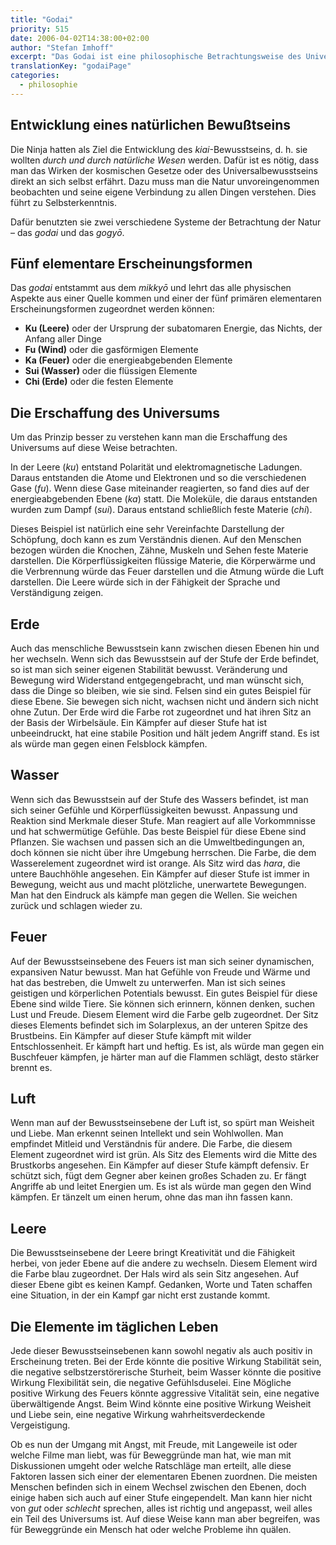 ```yaml
---
title: "Godai"
priority: 515
date: 2006-04-02T14:38:00+02:00
author: "Stefan Imhoff"
excerpt: "Das Godai ist eine philosophische Betrachtungsweise des Universums. Durch das Verständnis für das Wirken der fünf Elemente und deren Manifestationen versuchte der Ninja die Zusammenhänge der Schöpfung und dadurch auch sich selbst zu verstehen."
translationKey: "godaiPage"
categories:
  - philosophie
---
```


## Entwicklung eines natürlichen Bewußtseins

Die Ninja hatten als Ziel die Entwicklung des _kiai_-Bewusstseins, d. h. sie wollten _durch und durch natürliche Wesen_ werden. Dafür ist es nötig, dass man das Wirken der kosmischen Gesetze oder des Universalbewusstseins direkt an sich selbst erfährt. Dazu muss man die Natur unvoreingenommen beobachten und seine eigene Verbindung zu allen Dingen verstehen. Dies führt zu Selbsterkenntnis.

Dafür benutzten sie zwei verschiedene Systeme der Betrachtung der Natur – das _godai_ und das _gogyō_.

## Fünf elementare Erscheinungsformen

Das _godai_ entstammt aus dem _mikkyō_ und lehrt das alle physischen Aspekte aus einer Quelle kommen und einer der fünf primären elementaren Erscheinungsformen zugeordnet werden können:

- **Ku (Leere)** oder der Ursprung der subatomaren Energie, das Nichts, der Anfang aller Dinge
- **Fu (Wind)** oder die gasförmigen Elemente
- **Ka (Feuer)** oder die energieabgebenden Elemente
- **Sui (Wasser)** oder die flüssigen Elemente
- **Chi (Erde)** oder die festen Elemente

## Die Erschaffung des Universums

Um das Prinzip besser zu verstehen kann man die Erschaffung des Universums auf diese Weise betrachten.

In der Leere (_ku_) entstand Polarität und elektromagnetische Ladungen. Daraus entstanden die Atome und Elektronen und so die verschiedenen Gase (_fu_). Wenn diese Gase miteinander reagierten, so fand dies auf der energieabgebenden Ebene (_ka_) statt. Die Moleküle, die daraus entstanden wurden zum Dampf (_sui_). Daraus entstand schließlich feste Materie (_chi_).

Dieses Beispiel ist natürlich eine sehr Vereinfachte Darstellung der Schöpfung, doch kann es zum Verständnis dienen. Auf den Menschen bezogen würden die Knochen, Zähne, Muskeln und Sehen feste Materie darstellen. Die Körperflüssigkeiten flüssige Materie, die Körperwärme und die Verbrennung würde das Feuer darstellen und die Atmung würde die Luft darstellen. Die Leere würde sich in der Fähigkeit der Sprache und Verständigung zeigen.

## Erde

Auch das menschliche Bewusstsein kann zwischen diesen Ebenen hin und her wechseln. Wenn sich das Bewusstsein auf der Stufe der Erde befindet, so ist man sich seiner eigenen Stabilität bewusst. Veränderung und Bewegung wird Widerstand entgegengebracht, und man wünscht sich, dass die Dinge so bleiben, wie sie sind. Felsen sind ein gutes Beispiel für diese Ebene. Sie bewegen sich nicht, wachsen nicht und ändern sich nicht ohne Zutun. Der Erde wird die Farbe rot zugeordnet und hat ihren Sitz an der Basis der Wirbelsäule. Ein Kämpfer auf dieser Stufe hat ist unbeeindruckt, hat eine stabile Position und hält jedem Angriff stand. Es ist als würde man gegen einen Felsblock kämpfen.

## Wasser

Wenn sich das Bewusstsein auf der Stufe des Wassers befindet, ist man sich seiner Gefühle und Körperflüssigkeiten bewusst. Anpassung und Reaktion sind Merkmale dieser Stufe. Man reagiert auf alle Vorkommnisse und hat schwermütige Gefühle. Das beste Beispiel für diese Ebene sind Pflanzen. Sie wachsen und passen sich an die Umweltbedingungen an, doch können sie nicht über ihre Umgebung herrschen. Die Farbe, die dem Wasserelement zugeordnet wird ist orange. Als Sitz wird das _hara_, die untere Bauchhöhle angesehen. Ein Kämpfer auf dieser Stufe ist immer in Bewegung, weicht aus und macht plötzliche, unerwartete Bewegungen. Man hat den Eindruck als kämpfe man gegen die Wellen. Sie weichen zurück und schlagen wieder zu.

## Feuer

Auf der Bewusstseinsebene des Feuers ist man sich seiner dynamischen, expansiven Natur bewusst. Man hat Gefühle von Freude und Wärme und hat das bestreben, die Umwelt zu unterwerfen. Man ist sich seines geistigen und körperlichen Potentials bewusst. Ein gutes Beispiel für diese Ebene sind wilde Tiere. Sie können sich erinnern, können denken, suchen Lust und Freude. Diesem Element wird die Farbe gelb zugeordnet. Der Sitz dieses Elements befindet sich im Solarplexus, an der unteren Spitze des Brustbeins. Ein Kämpfer auf dieser Stufe kämpft mit wilder Entschlossenheit. Er kämpft hart und heftig. Es ist, als würde man gegen ein Buschfeuer kämpfen, je härter man auf die Flammen schlägt, desto stärker brennt es.

## Luft

Wenn man auf der Bewusstseinsebene der Luft ist, so spürt man Weisheit und Liebe. Man erkennt seinen Intellekt und sein Wohlwollen. Man empfindet Mitleid und Verständnis für andere. Die Farbe, die diesem Element zugeordnet wird ist grün. Als Sitz des Elements wird die Mitte des Brustkorbs angesehen. Ein Kämpfer auf dieser Stufe kämpft defensiv. Er schützt sich, fügt dem Gegner aber keinen großes Schaden zu. Er fängt Angriffe ab und leitet Energien um. Es ist als würde man gegen den Wind kämpfen. Er tänzelt um einen herum, ohne das man ihn fassen kann.

## Leere

Die Bewusstseinsebene der Leere bringt Kreativität und die Fähigkeit herbei, von jeder Ebene auf die andere zu wechseln. Diesem Element wird die Farbe blau zugeordnet. Der Hals wird als sein Sitz angesehen. Auf dieser Ebene gibt es keinen Kampf. Gedanken, Worte und Taten schaffen eine Situation, in der ein Kampf gar nicht erst zustande kommt.

## Die Elemente im täglichen Leben

Jede dieser Bewusstseinsebenen kann sowohl negativ als auch positiv in Erscheinung treten. Bei der Erde könnte die positive Wirkung Stabilität sein, die negative selbstzerstörerische Sturheit, beim Wasser könnte die positive Wirkung Flexibilität sein, die negative Gefühlsduselei. Eine Mögliche positive Wirkung des Feuers könnte aggressive Vitalität sein, eine negative überwältigende Angst. Beim Wind könnte eine positive Wirkung Weisheit und Liebe sein, eine negative Wirkung wahrheitsverdeckende Vergeistigung.

Ob es nun der Umgang mit Angst, mit Freude, mit Langeweile ist oder welche Filme man liebt, was für Beweggründe man hat, wie man mit Diskussionen umgeht oder welche Ratschläge man erteilt, alle diese Faktoren lassen sich einer der elementaren Ebenen zuordnen. Die meisten Menschen befinden sich in einem Wechsel zwischen den Ebenen, doch einige haben sich auch auf einer Stufe eingependelt. Man kann hier nicht von _gut_ oder _schlecht_ sprechen, alles ist richtig und angepasst, weil alles ein Teil des Universums ist. Auf diese Weise kann man aber begreifen, was für Beweggründe ein Mensch hat oder welche Probleme ihn quälen.

